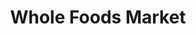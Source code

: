 ---
title: "Whole Foods Market"
url: /miami/whole-foods-market-southwest-104th-street/
shop: Supermarkt
---